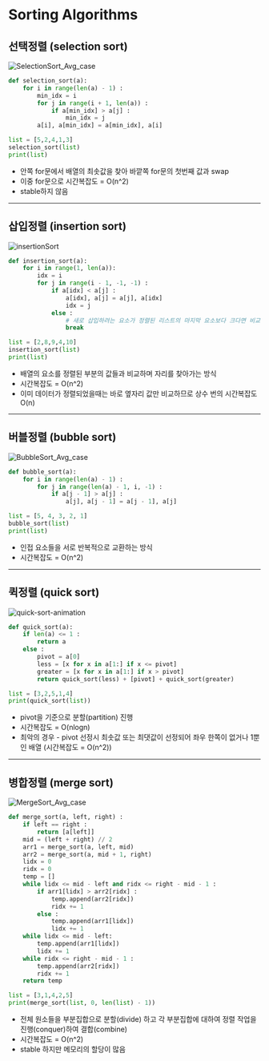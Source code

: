 # Sorting Algorithms
## 선택정렬 (selection sort)

![SelectionSort_Avg_case](https://user-images.githubusercontent.com/63408930/91028860-0636cb00-e639-11ea-9a04-44ac3611a9ab.gif)
```python
def selection_sort(a):
    for i in range(len(a) - 1) :
        min_idx = i
        for j in range(i + 1, len(a)) :
            if a[min_idx] > a[j] :
                min_idx = j
        a[i], a[min_idx] = a[min_idx], a[i]

list = [5,2,4,1,3]
selection_sort(list)
print(list)
```
* 안쪽 for문에서 배열의 최솟값을 찾아 바깥쪽 for문의 첫번째 값과 swap
* 이중 for문으로 시간복잡도 = O(n^2)
* stable하지 않음

***
## 삽입정렬 (insertion sort)

![insertionSort](https://user-images.githubusercontent.com/63408930/91029071-472edf80-e639-11ea-9117-872995ab17ef.gif)
```python
def insertion_sort(a):
    for i in range(1, len(a)):
        idx = i
        for j in range(i - 1, -1, -1) :
            if a[idx] < a[j] :
                a[idx], a[j] = a[j], a[idx]
                idx = j
            else :
                # 새로 삽입하려는 요소가 정렬된 리스트의 마지막 요소보다 크다면 비교할 필요 없음
                break

list = [2,8,9,4,10]
insertion_sort(list)
print(list)
```
* 배열의 요소를 정렬된 부분의 값들과 비교하며 자리를 찾아가는 방식
* 시간복잡도 = O(n^2)
* 이미 데이터가 정렬되었을때는 바로 옆자리 값만 비교하므로 상수 번의 시간복잡도 O(n)

***
## 버블정렬 (bubble sort)

![BubbleSort_Avg_case](https://user-images.githubusercontent.com/63408930/91028588-a6d8bb00-e638-11ea-9b82-a3e2f1e9264f.gif)
```python
def bubble_sort(a):
    for i in range(len(a) - 1) :
        for j in range(len(a) - 1, i, -1) :
            if a[j - 1] > a[j] :
                a[j], a[j - 1] = a[j - 1], a[j]

list = [5, 4, 3, 2, 1]
bubble_sort(list)
print(list)
```
* 인접 요소들을 서로 반복적으로 교환하는 방식
* 시간복잡도 = O(n^2)

***
## 퀵정렬 (quick sort)

![quick-sort-animation](https://user-images.githubusercontent.com/63408930/91142357-9afa0100-e6eb-11ea-9335-892cf62eccf1.gif)
```python
def quick_sort(a):
    if len(a) <= 1 :
        return a
    else :
        pivot = a[0]
        less = [x for x in a[1:] if x <= pivot]
        greater = [x for x in a[1:] if x > pivot]
        return quick_sort(less) + [pivot] + quick_sort(greater)

list = [3,2,5,1,4]
print(quick_sort(list))
```
* pivot을 기준으로 분할(partition) 진행
* 시간복잡도 = O(nlogn)
* 최악의 경우 - pivot 선정시 최솟값 또는 최댓값이 선정되어 좌우 한쪽이 없거나 1뿐인 배열 (시간복잡도 = O(n^2))

***
## 병합정렬 (merge sort)

![MergeSort_Avg_case](https://user-images.githubusercontent.com/63408930/91154921-14e6b600-e6fd-11ea-92d0-4a566df6fd9d.gif)
```python
def merge_sort(a, left, right) :
    if left == right :
        return [a[left]]
    mid = (left + right) // 2
    arr1 = merge_sort(a, left, mid)
    arr2 = merge_sort(a, mid + 1, right)
    lidx = 0
    ridx = 0
    temp = []
    while lidx <= mid - left and ridx <= right - mid - 1 :
        if arr1[lidx] > arr2[ridx] :
            temp.append(arr2[ridx])
            ridx += 1
        else :
            temp.append(arr1[lidx])
            lidx += 1
    while lidx <= mid - left:
        temp.append(arr1[lidx])
        lidx += 1
    while ridx <= right - mid - 1 :
        temp.append(arr2[ridx])
        ridx += 1
    return temp

list = [3,1,4,2,5]
print(merge_sort(list, 0, len(list) - 1))
```
* 전체 원소들을 부분집합으로 분할(divide) 하고 각 부분집합에 대하여 정렬 작업을 진행(conquer)하여 결합(combine)
* 시간복잡도 = O(n^2)
* stable 하지만 메모리의 할당이 많음
